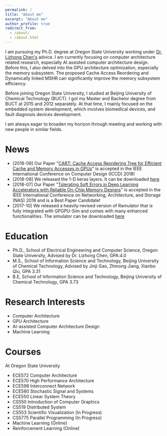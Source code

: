 ```yaml
---
permalink: /
title: "About me"
excerpt: "About me"
author_profile: true
redirect_from: 
  - /about/
  - /about.html
---
```


I am pursuing my Ph.D. degree at Oregon State University working under [Dr. Lizhong Chen's](http://web.engr.oregonstate.edu/~chenliz/) advice. I am currently focusing on computer architecture related research, especially AI assisted computer architecture design. Before this, I also delved into the GPU architecture optimization, especially the memory subsystem. The proposed Cache Access Reordering and Dynamically linked MSHR can significantly improve the memory subsystem efficiency. 

Before joining Oregon State University, I studied at Beijing University of Chemical Technology (BUCT). I got my Master and Bachelor degree from BUCT at 2015 and 2012 separately. At that time, I mainly focused on the embedded system development, which involves biomedical devices, and fault diagnosis devices development.

I am always eager to broaden my horizon through meeting and working with new people in similar fields. 

News
======
* [2018-08] Our Paper "[CART: Cache Access Reordering Tree for Efficient Cache and Memory Accesses in GPUs](https://ieeexplore.ieee.org/abstract/document/8615696)" is accepted in the IEEE International Conference on Computer Design (ICCD) 2018!
* [2018-08] We released the 1-D keras layers. It can be downloaded [here](https://github.com/gyb1325/Quantized_1D_layers_keras)
* [2018-07] Our Paper "[Tolerating Soft Errors in Deep Learning Accelerators with Reliable On-Chip Memory Designs](https://ieeexplore.ieee.org/abstract/document/8515692)" is accepted in the IEEE International Conference on Networking, Architecture, and Storage (NAS) 2018 and is a Best Paper Candidate!
* [2017-10] We released a heavily-revised version of Ramulator that is fully integrated with GPGPU-Sim and comes with many enhanced functionalities. The simulator can be downloaded [here](https://github.com/OSU-STARLAB/GPGPU-Ramulator-Simulator)

Education
======
* Ph.D., School of Electrical Engineering and Computer Science, Oregon State University, Advised by Dr. Lizhong Chen, GPA:4.0
* M.S., School of Information Science and Technology, Beijing University of Chemical Technology, Advised by Jinji Gao, Zhinong Jiang, Xianbo Qiu, GPA 3.31
* B.E, School of Information Science and Technology, Beijing University of Chemical Technology, GPA 3.73

Research Interests
======
* Computer Architecture
* GPU Architecture
* AI-assisted Computer Architecture Design
* Machine Learning
  
Courses
======
At Oregon State University
* ECE572 Computer Architecture
* ECE570 High Performance Architecture
* ECE599 Interconnect Network
* ECE560 Stochastic Signal and Systems 
* ECE550 Linear System Theory
* CS550 Introduction of Computer Graphics
* CS519 Distributed System
* CS553 Scientific Visualization (In Progress)
* CS5775 Parallel Programming (In Progress)
* Machine Learning (Online)
* Reinforcement Learning (Online) 